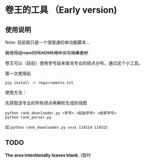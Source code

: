 # 卷王的工具 （Early version)

## 使用说明

Note: 目前就只是一个很普通的单功能脚本...

~~我觉得这repo的README用中文写效果更好~~

卷王可以（目前）使用学号段来查询专业的绩点分布，通过这个小工具。

第一次使用前

``` shell
pip install -r requirements.txt
```

使用方法：

先获取该专业的所有绩点再解析生成折线图

``` shell
python rank_downloader.py <学号> <起始学号> <结束学号>
python rank_parser.py
```

如 `python rank_downloader.py xxxx 114514 114515`

## TODO

**The area intentionally leaves blank.** (暂时
